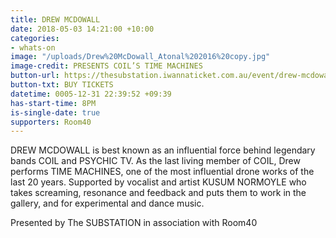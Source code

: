```yaml
---
title: DREW MCDOWALL
date: 2018-05-03 14:21:00 +10:00
categories:
- whats-on
image: "/uploads/Drew%20McDowall_Atonal%202016%20copy.jpg"
image-credit: PRESENTS COIL’S TIME MACHINES
button-url: https://thesubstation.iwannaticket.com.au/event/drew-mcdowall-presents-coils-time-machines-MTUwODU
button-txt: BUY TICKETS
datetime: 0005-12-31 22:39:52 +09:39
has-start-time: 8PM
is-single-date: true
supporters: Room40
---
```


DREW MCDOWALL is best known as an influential force behind legendary bands COIL and PSYCHIC TV. As the last living member of COIL, Drew performs TIME MACHINES, one of the most influential drone works of the last 20 years. Supported by vocalist and artist KUSUM NORMOYLE who takes screaming, resonance and feedback and puts them to work in the gallery, and for experimental and dance music.

Presented by The SUBSTATION in association with Room40